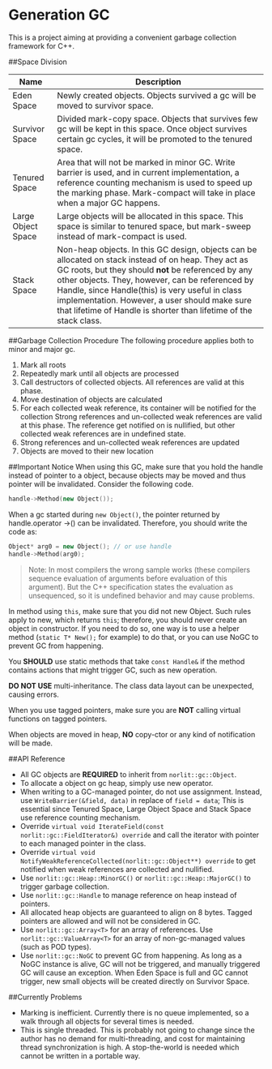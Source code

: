 Generation GC
=====
This is a project aiming at providing a convenient garbage collection framework for C++.

##Space Division

Name              | Description
----              | -----------
Eden Space        | Newly created objects. Objects survived a gc will be moved to survivor space.
Survivor Space    | Divided mark-copy space. Objects that survives few gc will be kept in this space. Once object survives certain gc cycles, it will be promoted to the tenured space.
Tenured Space     | Area that will not be marked in minor GC. Write barrier is used, and in current implementation, a reference counting mechanism is used to speed up the marking phase. Mark-compact will take in place when a major GC happens.
Large Object Space| Large objects will be allocated in this space. This space is similar to tenured space, but mark-sweep instead of mark-compact is used.
Stack Space       | Non-heap objects. In this GC design, objects can be allocated on stack instead of on heap. They act as GC roots, but they should **not** be referenced by any other objects. They, however, can be referenced by Handle, since Handle<T>(this) is very useful in class implementation. However, a user should make sure that lifetime of Handle is shorter than lifetime of the stack class.

##Garbage Collection Procedure
The following procedure applies both to minor and major gc.
1. Mark all roots
2. Repeatedly mark until all objects are processed
3. Call destructors of collected objects.
   All references are valid at this phase.
4. Move destination of objects are calculated
5. For each collected weak reference, its container will be notified for the collection
   Strong references and un-collected weak references are valid at this phase.
   The reference get notified on is nullified, but other collected weak references are in undefined state.
6. Strong references and un-collected weak references are updated
7. Objects are moved to their new location

##Important Notice
When using this GC, make sure that you hold the handle instead of pointer to a object, because objects may be moved and thus pointer will be invalidated. Consider the following code.
```C++
handle->Method(new Object());
```
When a gc started during `new Object()`,  the pointer returned by handle.operator ->() can be invalidated. Therefore, you should write the code as:
```C++
Object* arg0 = new Object(); // or use handle
handle->Method(arg0);
```

> Note:
> In most compilers the wrong sample works (these compilers sequence evaluation of arguments before evaluation of this argument).
> But the C++ specification states the evaluation as unsequenced, so it is undefined behavior and may cause problems.

In method using `this`, make sure that you did not new Object.
Such rules apply to new, which returns `this`; therefore, you should never create an object in constructor.
If you need to do so, one way is to use a helper method (`static T* New();` for example) to do that, or you can use NoGC to prevent GC from happening.

You **SHOULD** use static methods that take `const Handle&` if the method contains actions that might trigger GC, such as new operation.

**DO NOT USE** multi-inheritance. The class data layout can be unexpected, causing errors.

When you use tagged pointers, make sure you are **NOT** calling virtual functions on tagged pointers.

When objects are moved in heap, **NO** copy-ctor or any kind of notification will be made.

##API Reference
- All GC objects are **REQUIRED** to inherit from `norlit::gc::Object`.
- To allocate a object on gc heap, simply use new operator.
- When writing to a GC-managed pointer, do not use assignment. Instead, use `WriteBarrier(&field, data)` in replace of `field = data`; This is essential since Tenured Space, Large Object Space and Stack Space use reference counting mechanism.
- Override `virtual void IterateField(const norlit::gc::FieldIterator&) override` and call the iterator with pointer to each managed pointer in the class.
- Override `virtual void NotifyWeakReferenceCollected(norlit::gc::Object**) override` to get notified when weak references are collected and nullified.
- Use `norlit::gc::Heap::MinorGC()` or `norlit::gc::Heap::MajorGC()` to trigger garbage collection.
- Use `norlit::gc::Handle` to manage reference on heap instead of pointers.
- All allocated heap objects are guaranteed to align on 8 bytes. Tagged pointers are allowed and will not be considered in GC.
- Use `norlit::gc::Array<T>` for an array of references. Use `norlit::gc::ValueArray<T>` for an array of non-gc-managed values (such as POD types).
- Use `norlit::gc::NoGC` to prevent GC from happening. As long as a NoGC instance is alive, GC will not be triggered, and manually triggered GC will cause an exception. When Eden Space is full and GC cannot trigger, new small objects will be created directly on Survivor Space.

##Currently Problems
 - Marking is inefficient. Currently there is no queue implemented, so a walk through all objects for several times is needed.
 - This is single threaded. This is probably not going to change since the author has no demand for multi-threading, and cost for maintaining thread synchronization is high. A stop-the-world is needed which cannot be written in a portable way.

